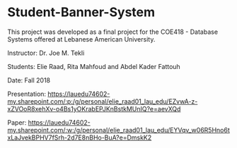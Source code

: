# Student-Banner-System
This project was developed as a final project for the COE418 - Database Systems offered at Lebanese American University.

Instructor: Dr. Joe M. Tekli

Students: Elie Raad, Rita Mahfoud and Abdel Kader Fattouh

Date: Fall 2018

Presentation: https://lauedu74602-my.sharepoint.com/:p:/g/personal/elie_raad01_lau_edu/EZvwA-z-xZVOoR8xehXv-o4Bs1yOKrabEPJKnBstkMUnIQ?e=aevXQd

Paper: https://lauedu74602-my.sharepoint.com/:w:/g/personal/elie_raad01_lau_edu/EYVqv_w06R5Hno6txLaJvekBPHV7fSrh-2d7E8nBHo-BuA?e=DmskK2
